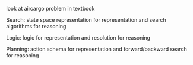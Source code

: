 look at aircargo problem in textbook

Search: state space representation for representation and search algorithms for reasoning

Logic: logic for representation and resolution for reasoning

Planning: action schema for representation and forward/backward search for reasoning